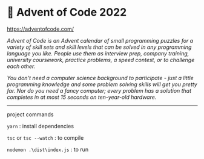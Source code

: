 # 🌠 Advent of Code 2022
https://adventofcode.com/

*Advent of Code is an Advent calendar of small programming puzzles for a variety of skill sets and skill levels that can be solved in any programming language you like. People use them as interview prep, company training, university coursework, practice problems, a speed contest, or to challenge each other.*

*You don't need a computer science background to participate - just a little programming knowledge and some problem solving skills will get you pretty far. Nor do you need a fancy computer; every problem has a solution that completes in at most 15 seconds on ten-year-old hardware.*

---

project commands

`yarn`
: install dependencies

`tsc`
or
`tsc --watch`
: to compile

`nodemon .\dist\index.js`
: to run
